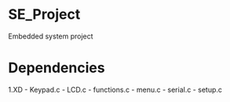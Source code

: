 <h1>SE_Project</h1>
Embedded system project

<h1>Dependencies</h1>
1.XD
  - Keypad.c
  - LCD.c
  - functions.c
  - menu.c
  - serial.c
  - setup.c

